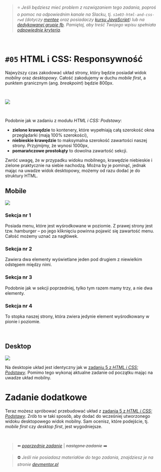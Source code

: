 > :star: _Jeśli będziesz mieć problem z rozwiązaniem tego zadania, poproś o pomoc na odpowiednim kanale na Slacku, tj. `s1e03-html-and-css-rwd` (dotyczy [mentee](https://devmentor.pl/mentoring-javascript/) oraz posiadaczy [kursu JavaScript](https://devmentor.pl/p/javascript-for-beginners/)) lub na [dedykowanej grupie fb](https://www.facebook.com/groups/155234921740033). Pamiętaj, aby treść Twojego wpisu spełniała [odpowiednie kryteria](https://devmentor.pl/jak-prosic-o-pomoc/)._

&nbsp;

# `#05` HTML i CSS: Responsywność

Najwyższy czas zakodować układ strony, który będzie posiadał widok _mobilny_ oraz _desktopowy_.
Całość zakodujemy w duchu _mobile first_, a punktem granicznym (ang. _breakpoint_) będzie 800px.

&nbsp;

![](./transform.png)

&nbsp;

Podobnie jak w zadaniu z modułu _HTML i CSS: Podstawy_:

- **zielone krawędzie** to kontenery, które wypełniają całą szerokość okna przeglądarki (mają 100% szerokości),
- **niebieskie krawędzie** to maksymalna szerokość zawartości naszej strony. Przyjmijmy, że wynosi 1000px,
- **pomarańczowe prostokąty** to dowolna zawartość sekcji.

Zwróć uwagę, że w przypadku widoku mobilnego, krawędzie niebieskie i zielone praktycznie na siebie nachodzą. Można by je pominąć, jednak mając na uwadze widok desktopowy, możemy od razu dodać je do struktury HTML.

## Mobile

![](./mobile.png)

### Sekcja nr 1

Posiada menu, które jest wyśrodkowane w poziomie. Z prawej strony jest tzw. hamburger – po jego kliknięciu powinna pojawić się zawartość menu. Całość możemy uznać za nagłówek.

### Sekcja nr 2

Zawiera dwa elementy wyświetlane jeden pod drugiem z niewielkim odstępem między nimi.

### Sekcja nr 3

Podobnie jak w sekcji poprzedniej, tylko tym razem mamy trzy, a nie dwa elementy.

### Sekcja nr 4

To stopka naszej strony, która zwiera jedynie element wyśrodkowany w pionie i poziomie.

&nbsp;

## Desktop

![](./desktop.png)

Na desktopie układ jest identyczny jak w [zadaniu 5 z _HTML i CSS: Podstawy_](https://github.com/devmentor-pl/practice-html-and-css-basics/tree/master/05). Pomimo tego wykonaj aktualne zadanie od początku mając na uwadze układ mobilny.

# Zadanie dodatkowe

Teraz możesz spróbować przebudować układ z [zadania 5 z _HTML i CSS: Podstawy_](https://github.com/devmentor-pl/practice-html-and-css-basics/tree/master/05). Zrób to w taki sposób, aby dodać do wcześniej utworzonego widoku desktopowego widok mobilny. Sam ocenisz, które podejście, tj. _mobile first_ czy _desktop first_, jest wygodniejsze.

&nbsp;

> :arrow_left: [_poprzednie zadanie_](./../04) | ~~_następne zadanie_~~ :arrow_right:

> :no_entry: _Jeśli nie posiadasz materiałów do tego zadania, znajdziesz je na stronie [devmentor.pl](https://devmentor.pl/p/html-and-css-rwd/)_
